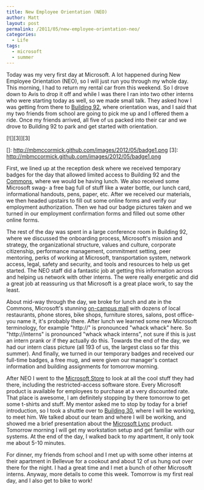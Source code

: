 ```yaml
---
title: New Employee Orientation (NEO)
author: Matt
layout: post
permalink: /2011/05/new-employee-orientation-neo/
categories:
  - Life
tags:
  - microsoft
  - summer
---
```


Today was my very first day at Microsoft. A lot happened during New Employee Orientation (NEO), so I will just run you through my whole day. This morning, I had to return my rental car from this weekend. So I drove down to Avis to drop it off and while I was there I ran into two other interns who were starting today as well, so we made small talk. They asked how I was getting from there to [Building 92][1], where orientation was, and I said that my two friends from school are going to pick me up and I offered them a ride. Once my friends arrived, all five of us packed into their car and we drove to Building 92 to park and get started with orientation.

 [1]: https://foursquare.com/venue/759468

[![][3]][3]

 []: http://mbmccormick.github.com/images/2012/05/badge1.png
 [3]: http://mbmccormick.github.com/images/2012/05/badge1.png

First, we lined up at the reception desk where we received temporary badges for the day that allowed limited access to Building 92 and the [Commons][4], where we would be having lunch. We also received some Microsoft swag- a free bag full of stuff like a water bottle, our lunch card, informational handouts, pens, paper, etc. After we received our materials, we then headed upstairs to fill out some online forms and verify our employment authorization. Then we had our badge pictures taken and we turned in our employment confirmation forms and filled out some other online forms.

 [4]: https://foursquare.com/venue/47696

The rest of the day was spent in a large conference room in Building 92, where we discussed the onboarding process, Microsoft's mission and strategy, the organizational structure, values and culture, corporate citizenship, performance management, commitment setting, peer mentoring, perks of working at Microsoft, transportation system, network access, legal, safety and security, and tools and resources to help us get started. The NEO staff did a fantastic job at getting this information across and helping us network with other interns. The were really energetic and did a great job at reassuring us that Microsoft is a great place work, to say the least.

About mid-way through the day, we broke for lunch and ate in the Commons, Microsoft's stunning [on-campus mall][5] with dozens of local restaurants, phone stores, bike shops, furniture stores, salons, post office- you name it, it's probably there. After lunch we learned some new Microsoft terminology, for example "http://" is pronounced "whack whack" here. So "http://interns" is pronounced "whack whack interns", not sure if this is just an intern prank or if they actually do this. Towards the end of the day, we had our intern class picture (all 193 of us, the largest class so far this summer). And finally, we turned in our temporary badges and received our full-time badges, a free mug, and were given our manager's contact information and building assignments for tomorrow morning.

 [5]: http://seattletimes.nwsource.com/html/microsoft/2009086103_microsoftcampus20.html

After NEO I went to the [Microsoft Store][6] to look at all the cool stuff they had there, including the restricted-access software store. Every Microsoft product is available for employees to purchase at a very discounted rate. That place is awesome, I am definitely stopping by there tomorrow to get some t-shirts and stuff. My mentor asked me to stop by today for a brief introduction, so I took a shuttle over to [Building 30][7], where I will be working, to meet him. We talked about our team and where I will be working, and showed me a brief presentation about the [Microsoft Lync][8] product. Tomorrow morning I will get my workstation setup and get familiar with our systems. At the end of the day, I walked back to my apartment, it only took me about 5-10 minutes.

 [6]: http://www.microsoftstore.com/store/msstore/en_US/home
 [7]: https://foursquare.com/venue/252432
 [8]: http://lync.microsoft.com/en-us/Pages/default.aspx

For dinner, my friends from school and I met up with some other interns at their apartment in Bellevue for a cookout and about 12 of us hung out over there for the night. I had a great time and I met a bunch of other Microsoft interns. Anyway, more details to come this week. Tomorrow is my first real day, and I also get to bike to work!